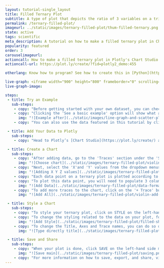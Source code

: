 ```yaml
---
layout: tutorial-single_layout
title: Filled Ternary Plot
subtitle: A type of plot that depicts the ratio of 3 variables on a triangular grid.
permalink: /ternary-filled-plot/
imageurl: ../static/images/ternary-filled-plot/thum-filled-ternary.png
state: active
tags: scientific
meta_description: A tutorial on how to make a filled ternary plot in Chart Studio.
popularity: featured
order: 3
carouselimageurl:
actioncall: How to make a filled ternary plot in Plotly's Chart Studio
actioncall-url: https://plot.ly/create/?fid=plotly2_demo:455

otherlang: Know how to program? See how to create this in [Python](https://plot.ly/python/ternary-contour/),  [Javascript](https://plot.ly/javascript/ternary-contour/) and [Matlab](https://plot.ly/matlab/ternary-plots/).

live-graph: <iframe width="900" height="800" frameborder="0" scrolling="no" src="https://plot.ly/~plotly2_demo/455.embed"></iframe>
live-graph-image:

steps:
 - title: Try an Example
   sub-steps:
    - copy: "Before getting started with your own dataset, you can check out an example. First, select the 'Type' menu. Hovering the mouse over the chart type icon will display three options: 1) Charts like this by Plotly users, 2) View tutorials on this chart type, and, 3) See a basic example."
    - copy: "Clicking the 'See a basic example' option will show what a sample chart looks like after adding data and editing with the style. You'll also see what labels and style attributes were selected for this specific chart, as well as the end result."
      img: "![Example after](../static/images/line-graph-and-scatter-plot-with-excel/scatter-try-example.gif)"
    - copy: "You can also use the data featured in this tutorial by clicking on 'Open This Data in Plotly' on the left-hand side. It'll open in Chart Studio."

 - title: Add Your Data to Plotly
   sub-steps:
    - copy: "Head to Plotly’s [Chart Studio](https://plot.ly/create/) and add your data. You have the option of typing directly in the grid, uploading your file, or entering a URL of an online dataset. Plotly accepts .xls, .xlsx, or .csv files. For more information on how to enter your data, see [this](https://help.plot.ly/add-data-to-the-plotly-grid/) tutorial."

 - title: Create a Chart
   sub-steps:
    - copy: "After adding data, go to the 'Traces' section under the 'Structure' menu on the left-hand side. Choose the 'Type' of trace, then choose 'Violin' under 'Distributions' chart type."
      img: "![Choose chart](../static/images/ternary-filled-plot/violin-choose-chart.png)"
    - copy: "Next, select the 'X'and 'Y' values from the dropdown menus. This will add a violin trace to the chart as seen below."
      img: "![Adding X Y Z values](../static/images/ternary-filled-plot/violin-fill-x-y-z.png)"
    - copy: "Each data point on a ternary plot is plotted according to its relative composition with respects to the 3 main axes. For example, the data point (0.6, 0.2, 0.2) represents a data point that is made up of 60% of axis 1, 20% of axis 2, 20% of axis 3, this sums up to 100% of this point's composition with relation to axes A, B, and C."
    - copy: "To plot this data point, you will need to populate 3 columns on the grid, each column will then be mapped to one of the 3 axes. To add an additional data point to the graph, you will need to add an additional row to these 3 columns. In the example below, you can see how we would enter data to plot 3 data points onto our ternary plot."
      img: "![Add Data](../static/images/ternary-filled-plot/data-formatting.png)"
    - copy: "To add more traces to the chart, click on the '+ Trace' button at the top right corner of the panel in the 'Traces' section under the 'Structure' menu. Add as many traces as needed, until the plot is complete! This is what the plot looks like after adding all the traces."
      img: "![Add All](../static/images/ternary-filled-plot/violin-add-trace.png)"

 - title: Style a Chart
   sub-steps:
    - copy: "To style your ternary plot, click on STYLE on the left-hand side menu of the workspace and play around with the styling of your plot."
    - copy: "To change the styling related to the data on your plot, for example, add filling to the area we've delimited in our plot, go to ‘Traces’ under the STYLE tab, and change the Fill. A note with regards to filling, the styling option 'To next' will only work if there are multiple traces and one completely encloses the other, unless this is the case, this option should not be used and 'To Self' should be used instead. Also with regards to colours, certain colours and typefaces are available only with a PRO subscription. Click [here](https://plot.ly/products/cloud/) to upgrade!"
      img: "![Add Style](../static/images/ternary-filled-plot/filled-shape.png)"
    - copy: "To change the Title, Axes and Trace names, you can do so directly on the graph by double-clicking on the corresponding area. Further styling is also possible under the 'Layout' and 'Axes' sections of the STYLE menu. Note that to style trace names, the 'Legend' needs to be set to visible, if it is not the case, go to the 'Legend' section under the STYLE menu and select the option 'Show'."
      img: "![Type directly title](../static/images/ternary-filled-plot/titles.png)"

 - title: Save and Share
   sub-steps:
    - copy: "When your plot is done, click SAVE on the left-hand side menu, give your plot and grid a name, and identify them as 'Public' or 'Private'."
      img: "![Save main](../static/images/ternary-filled-plot/saving.png)"
    - copy: "For more information on how to save, export, and share, visit [this](http://help.plot.ly/save-share-and-export-in-plotly/) page!"
---
```

